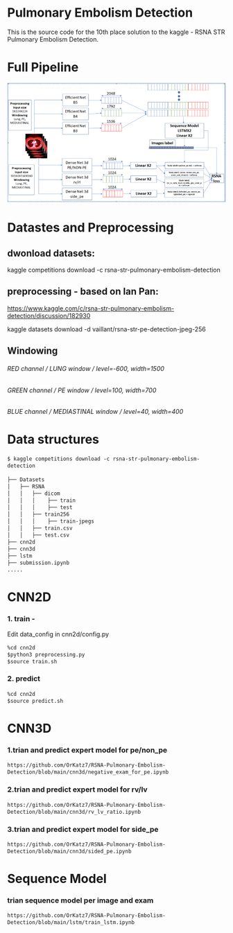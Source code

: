 # Pulmonary Embolism Detection
 This is the source code for the 10th place solution to the kaggle - RSNA STR Pulmonary Embolism Detection.
# Full Pipeline
![alt text](https://github.com/OrKatz7/RSNA-Pulmonary-Embolism-Detection/blob/main/RSNA.PNG)
# Datastes and Preprocessing
## dwonload datasets:
kaggle competitions download -c rsna-str-pulmonary-embolism-detection
## preprocessing - based on Ian Pan:

https://www.kaggle.com/c/rsna-str-pulmonary-embolism-detection/discussion/182930

kaggle datasets download -d vaillant/rsna-str-pe-detection-jpeg-256

## Windowing
###### RED channel / LUNG window / level=-600, width=1500
###### GREEN channel / PE window / level=100, width=700
###### BLUE channel / MEDIASTINAL window / level=40, width=400

# Data structures
```
$ kaggle competitions download -c rsna-str-pulmonary-embolism-detection
     
├── Datasets  
│   ├── RSNA      
│   │   ├── dicom
│   │   │    ├── train
│   │   │    ├── test
│   │   ├── train256
│   │   │    ├── train-jpegs
│   │   ├── train.csv
│   │   ├── test.csv
├── cnn2d     
├── cnn3d
├── lstm
├── submission.ipynb
.....
```
# CNN2D
### 1. train -
Edit data_config in cnn2d/config.py
```
%cd cnn2d
$python3 preprocessing.py
$source train.sh
```
### 2. predict
```
%cd cnn2d
$source predict.sh
```

# CNN3D
### 1.trian and predict expert model for pe/non_pe
```
https://github.com/OrKatz7/RSNA-Pulmonary-Embolism-Detection/blob/main/cnn3d/negative_exam_for_pe.ipynb
```
### 2.trian and predict expert model for rv/lv
```
https://github.com/OrKatz7/RSNA-Pulmonary-Embolism-Detection/blob/main/cnn3d/rv_lv_ratio.ipynb
```
### 3.trian and predict expert model for side_pe
```
https://github.com/OrKatz7/RSNA-Pulmonary-Embolism-Detection/blob/main/cnn3d/sided_pe.ipynb
```
# Sequence Model
### trian sequence model per image and exam
```
https://github.com/OrKatz7/RSNA-Pulmonary-Embolism-Detection/blob/main/lstm/train_lstm.ipynb
```


